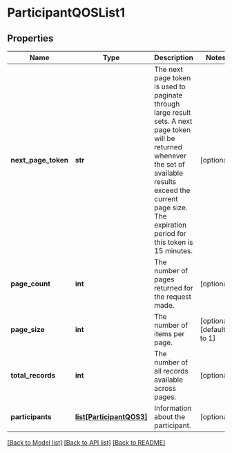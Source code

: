 # ParticipantQOSList1

## Properties
Name | Type | Description | Notes
------------ | ------------- | ------------- | -------------
**next_page_token** | **str** | The next page token is used to paginate through large result sets. A next page token will be returned whenever the set of available results exceed the current page size. The expiration period for this token is 15 minutes. | [optional] 
**page_count** | **int** | The number of pages returned for the request made. | [optional] 
**page_size** | **int** | The number of items per page. | [optional] [default to 1]
**total_records** | **int** | The number of all records available across pages. | [optional] 
**participants** | [**list[ParticipantQOS3]**](ParticipantQOS3.md) | Information about the participant. | [optional] 

[[Back to Model list]](../README.md#documentation-for-models) [[Back to API list]](../README.md#documentation-for-api-endpoints) [[Back to README]](../README.md)

